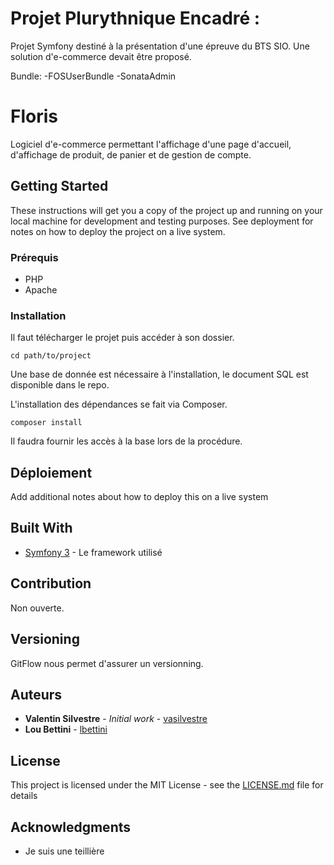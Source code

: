 Projet Plurythnique Encadré : 
=======

Projet Symfony destiné à la présentation d'une épreuve du BTS SIO.
Une solution d'e-commerce devait être proposé.

Bundle:
    -FOSUserBundle
    -SonataAdmin
    
# Floris

Logiciel d'e-commerce permettant l'affichage d'une page d'accueil, d'affichage de produit, de panier et de gestion de compte.

## Getting Started

These instructions will get you a copy of the project up and running on your local machine for development and testing purposes. See deployment for notes on how to deploy the project on a live system.

### Prérequis

* PHP
* Apache

### Installation

Il faut télécharger le projet puis accéder à son dossier.

```
cd path/to/project
```
Une base de donnée est nécessaire à l'installation, le document SQL est disponible dans le repo.

L'installation des dépendances se fait via Composer.

```
composer install
```
Il faudra fournir les accès à la base lors de la procédure.

## Déploiement

Add additional notes about how to deploy this on a live system

## Built With

* [Symfony 3](http://symfony.com/) - Le framework utilisé

## Contribution

Non ouverte.

## Versioning

GitFlow nous permet d'assurer un versionning.

## Auteurs

* **Valentin Silvestre** - *Initial work* - [vasilvestre](https://github.com/vasilvestre)
* **Lou Bettini** - [lbettini](https://github.com/loubettini)

## License

This project is licensed under the MIT License - see the [LICENSE.md](LICENSE.md) file for details

## Acknowledgments

* Je suis une teillière
